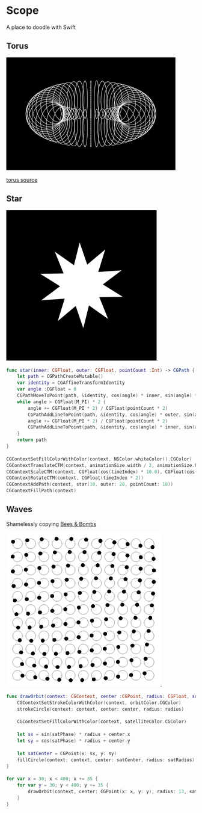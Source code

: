 # Scope

A place to doodle with Swift

## Torus
![](https://github.com/fcanas/Scope/blob/master/Torus/Torus.gif?raw=true)

[torus source](https://github.com/fcanas/Scope/blob/master/Torus/TorusView.swift)

## Star
![](https://github.com/fcanas/Scope/blob/master/Star/Star.gif?raw=true).

```swift
func star(inner: CGFloat, outer: CGFloat, pointCount :Int) -> CGPath {
    let path = CGPathCreateMutable()
    var identity = CGAffineTransformIdentity
    var angle :CGFloat = 0
    CGPathMoveToPoint(path, &identity, cos(angle) * inner, sin(angle) * inner)
    while angle < CGFloat(M_PI) * 2 {
        angle += CGFloat(M_PI * 2) / CGFloat(pointCount * 2)
        CGPathAddLineToPoint(path, &identity, cos(angle) * outer, sin(angle) * outer)
        angle += CGFloat(M_PI * 2) / CGFloat(pointCount * 2)
        CGPathAddLineToPoint(path, &identity, cos(angle) * inner, sin(angle) * inner)
    }
    return path
}

CGContextSetFillColorWithColor(context, NSColor.whiteColor().CGColor)
CGContextTranslateCTM(context, animationSize.width / 2, animationSize.height / 2)
CGContextScaleCTM(context, CGFloat(cos(timeIndex) * 10.0), CGFloat(cos(timeIndex) * 10.0))
CGContextRotateCTM(context, CGFloat(timeIndex * 2))
CGContextAddPath(context, star(10, outer: 20, pointCount: 10))
CGContextFillPath(context)
```

## Waves
Shamelessly copying [Bees & Bombs](http://beesandbombs.tumblr.com/post/134366721074/ok-couldnt-resist-remaking-this-old-chestnut-in)

![](https://github.com/fcanas/Scope/blob/master/Waves/Waves.gif?raw=true).

```swift
func drawOrbit(context: CGContext, center :CGPoint, radius: CGFloat, satRadius: CGFloat, satPhase: CGFloat) {
    CGContextSetStrokeColorWithColor(context, orbitColor.CGColor)
    strokeCircle(context: context, center: center, radius: radius)
    
    CGContextSetFillColorWithColor(context, satelliteColor.CGColor)
    
    let sx = sin(satPhase) * radius + center.x
    let sy = cos(satPhase) * radius + center.y
    
    let satCenter = CGPoint(x: sx, y: sy)
    fillCircle(context: context, center: satCenter, radius: satRadius)
}

for var x = 30; x < 400; x += 35 {
    for var y = 30; y < 400; y += 35 {
        drawOrbit(context, center: CGPoint(x: x, y: y), radius: 13, satRadius: 5, satPhase: p + CGFloat(x) / 100.0 + CGFloat(y) / 100.0)
    }
}
```
